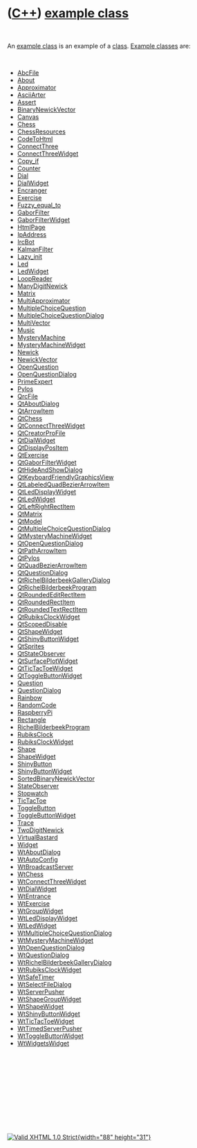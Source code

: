 



 

 

 

 

 

([C++](Cpp.htm)) [example class](CppClassExample.htm)
=====================================================

 

An [example class](CppClassExample.htm) is an example of a
[class](CppClass.htm). [Example classes](CppClassExample.htm) are:

 

-   [AbcFile](CppAbcFile.htm)
-   [About](CppAbout.htm)
-   [Approximator](CppApproximator.htm)
-   [AsciiArter](CppAsciiArter.htm)
-   [Assert](CppAssert.htm)
-   [BinaryNewickVector](CppBinaryNewickVector.htm)
-   [Canvas](CppCanvas.htm)
-   [Chess](CppChess.htm)
-   [ChessResources](CppChessResources.htm)
-   [CodeToHtml](CppCodeToHtml.htm)
-   [ConnectThree](CppConnectThree.htm)
-   [ConnectThreeWidget](CppConnectThreeWidget.htm)
-   [Copy\_if](CppCopy_if.htm)
-   [Counter](CppCounter.htm)
-   [Dial](CppDial.htm)
-   [DialWidget](CppDialWidget.htm)
-   [Encranger](CppEncranger.htm)
-   [Exercise](CppExercise.htm)
-   [Fuzzy\_equal\_to](CppFuzzy_equal_to.htm)
-   [GaborFilter](CppGaborFilter.htm)
-   [GaborFilterWidget](CppGaborFilterWidget.htm)
-   [HtmlPage](CppHtmlPage.htm)
-   [IpAddress](CppIpAddress.htm)
-   [IrcBot](CppIrcBot.htm)
-   [KalmanFilter](CppKalmanFilter.htm)
-   [Lazy\_init](CppLazy_init.htm)
-   [Led](CppLed.htm)
-   [LedWidget](CppLedWidget.htm)
-   [LoopReader](CppLoopReader.htm)
-   [ManyDigitNewick](CppManyDigitNewick.htm)
-   [Matrix](CppMatrix.htm)
-   [MultiApproximator](CppMultiApproximator.htm)
-   [MultipleChoiceQuestion](CppMultipleChoiceQuestion.htm)
-   [MultipleChoiceQuestionDialog](CppMultipleChoiceQuestionDialog.htm)
-   [MultiVector](CppMultiVector.htm)
-   [Music](CppMusic.htm)
-   [MysteryMachine](CppMysteryMachine.htm)
-   [MysteryMachineWidget](CppMysteryMachineWidget.htm)
-   [Newick](CppNewick.htm)
-   [NewickVector](CppNewickVector.htm)
-   [OpenQuestion](CppOpenQuestion.htm)
-   [OpenQuestionDialog](CppOpenQuestionDialog.htm)
-   [PrimeExpert](CppPrimeExpert.htm)
-   [Pylos](CppPylos.htm)
-   [QrcFile](CppQrcFile.htm)
-   [QtAboutDialog](CppQtAboutDialog.htm)
-   [QtArrowItem](CppQtArrowItem.htm)
-   [QtChess](CppQtChess.htm)
-   [QtConnectThreeWidget](CppQtConnectThreeWidget.htm)
-   [QtCreatorProFile](CppQtCreatorProFile.htm)
-   [QtDialWidget](CppQtDialWidget.htm)
-   [QtDisplayPosItem](CppQtDisplayPosItem.htm)
-   [QtExercise](CppQtExercise.htm)
-   [QtGaborFilterWidget](CppQtGaborFilterWidget.htm)
-   [QtHideAndShowDialog](CppQtHideAndShowDialog.htm)
-   [QtKeyboardFriendlyGraphicsView](CppQtKeyboardFriendlyGraphicsView.htm)
-   [QtLabeledQuadBezierArrowItem](CppQtLabeledQuadBezierArrowItem.htm)
-   [QtLedDisplayWidget](CppQtLedDisplayWidget.htm)
-   [QtLedWidget](CppQtLedWidget.htm)
-   [QtLeftRightRectItem](CppQtLeftRightRectItem.htm)
-   [QtMatrix](CppQtMatrix.htm)
-   [QtModel](CppQtModel.htm)
-   [QtMultipleChoiceQuestionDialog](CppQtMultipleChoiceQuestionDialog.htm)
-   [QtMysteryMachineWidget](CppQtMysteryMachineWidget.htm)
-   [QtOpenQuestionDialog](CppQtOpenQuestionDialog.htm)
-   [QtPathArrowItem](CppQtPathArrowItem.htm)
-   [QtPylos](CppQtPylos.htm)
-   [QtQuadBezierArrowItem](CppQtQuadBezierArrowItem.htm)
-   [QtQuestionDialog](CppQtQuestionDialog.htm)
-   [QtRichelBilderbeekGalleryDialog](CppQtRichelBilderbeekGalleryDialog.htm)
-   [QtRichelBilderbeekProgram](CppQtRichelBilderbeekProgram.htm)
-   [QtRoundedEditRectItem](CppQtRoundedEditRectItem.htm)
-   [QtRoundedRectItem](CppQtRoundedRectItem.htm)
-   [QtRoundedTextRectItem](CppQtRoundedTextRectItem.htm)
-   [QtRubiksClockWidget](CppQtRubiksClockWidget.htm)
-   [QtScopedDisable](CppQtScopedDisable.htm)
-   [QtShapeWidget](CppQtShapeWidget.htm)
-   [QtShinyButtonWidget](CppQtShinyButtonWidget.htm)
-   [QtSprites](CppQtSprites.htm)
-   [QtStateObserver](CppQtStateObserver.htm)
-   [QtSurfacePlotWidget](CppQtSurfacePlotWidget.htm)
-   [QtTicTacToeWidget](CppQtTicTacToeWidget.htm)
-   [QtToggleButtonWidget](CppQtToggleButtonWidget.htm)
-   [Question](CppQuestion.htm)
-   [QuestionDialog](CppQuestionDialog.htm)
-   [Rainbow](CppRainbow.htm)
-   [RandomCode](CppRandomCode.htm)
-   [RaspberryPi](CppRaspberryPi.htm)
-   [Rectangle](CppRectangle.htm)
-   [RichelBilderbeekProgram](CppRichelBilderbeekProgram.htm)
-   [RubiksClock](CppRubiksClock.htm)
-   [RubiksClockWidget](CppRubiksClockWidget.htm)
-   [Shape](CppShape.htm)
-   [ShapeWidget](CppShapeWidget.htm)
-   [ShinyButton](CppShinyButton.htm)
-   [ShinyButtonWidget](CppShinyButtonWidget.htm)
-   [SortedBinaryNewickVector](CppSortedBinaryNewickVector.htm)
-   [StateObserver](CppStateObserver.htm)
-   [Stopwatch](CppStopwatch.htm)
-   [TicTacToe](CppTicTacToe.htm)
-   [ToggleButton](CppToggleButton.htm)
-   [ToggleButtonWidget](CppToggleButtonWidget.htm)
-   [Trace](CppTrace.htm)
-   [TwoDigitNewick](CppTwoDigitNewick.htm)
-   [VirtualBastard](CppVirtualBastard.htm)
-   [Widget](CppWidget.htm)
-   [WtAboutDialog](CppWtAboutDialog.htm)
-   [WtAutoConfig](CppWtAutoConfig.htm)
-   [WtBroadcastServer](CppWtBroadcastServer.htm)
-   [WtChess](CppWtChess.htm)
-   [WtConnectThreeWidget](CppWtConnectThreeWidget.htm)
-   [WtDialWidget](CppWtDialWidget.htm)
-   [WtEntrance](CppWtEntrance.htm)
-   [WtExercise](CppWtExercise.htm)
-   [WtGroupWidget](CppWtGroupWidget.htm)
-   [WtLedDisplayWidget](CppWtLedDisplayWidget.htm)
-   [WtLedWidget](CppWtLedWidget.htm)
-   [WtMultipleChoiceQuestionDialog](CppWtMultipleChoiceQuestionDialog.htm)
-   [WtMysteryMachineWidget](CppWtMysteryMachineWidget.htm)
-   [WtOpenQuestionDialog](CppWtOpenQuestionDialog.htm)
-   [WtQuestionDialog](CppWtQuestionDialog.htm)
-   [WtRichelBilderbeekGalleryDialog](CppWtRichelBilderbeekGalleryDialog.htm)
-   [WtRubiksClockWidget](CppWtRubiksClockWidget.htm)
-   [WtSafeTimer](CppWtSafeTimer.htm)
-   [WtSelectFileDialog](CppWtSelectFileDialog.htm)
-   [WtServerPusher](CppWtServerPusher.htm)
-   [WtShapeGroupWidget](CppWtShapeGroupWidget.htm)
-   [WtShapeWidget](CppWtShapeWidget.htm)
-   [WtShinyButtonWidget](CppWtShinyButtonWidget.htm)
-   [WtTicTacToeWidget](CppWtTicTacToeWidget.htm)
-   [WtTimedServerPusher](CppWtTimedServerPusher.htm)
-   [WtToggleButtonWidget](CppWtToggleButtonWidget.htm)
-   [WtWidgetsWidget](CppWtWidgetsWidget.htm)

 

 

 

 

 





 

[![Valid XHTML 1.0 Strict](valid-xhtml10.png){width="88"
height="31"}](http://validator.w3.org/check?uri=referer)
